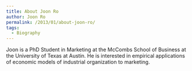 ```yaml
---
title: About Joon Ro
author: Joon Ro
permalink: /2013/01/about-joon-ro/
tags:
  - Biography
---
```

Joon is a PhD Student in Marketing at the McCombs School of Business at the University of Texas at Austin. He is interested in empirical applications of economic models of industrial organization to marketing.
